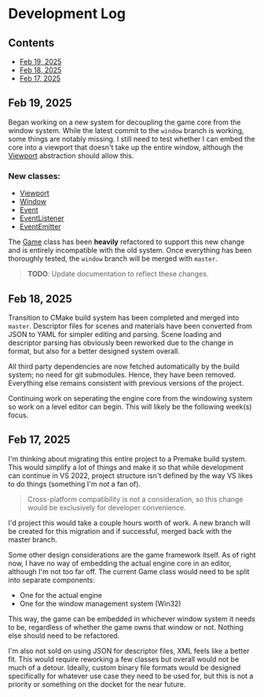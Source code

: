 # Development Log

## Contents

- [Feb 19, 2025](#feb-19-2025)
- [Feb 18, 2025](#feb-18-2025)
- [Feb 17, 2025](#feb-17-2025)

## Feb 19, 2025

Began working on a new system for decoupling the game core from the window system. While the latest
commit to the `window` branch
is working, some things are notably missing. I still need to test whether I can embed the
core into
a viewport that doesn't take up the entire window, although
the [Viewport](../Code/Engine/Viewport.hpp) abstraction should
allow this.

### New classes:

- [Viewport](../Code/Engine/Viewport.hpp)
- [Window](../Code/Engine/Window.hpp)
- [Event](../Code/Engine/Event.hpp)
- [EventListener](../Code/Engine/EventListener.hpp)
- [EventEmitter](../Code/Engine/EventEmitter.hpp)

The [Game](../Code/Engine/Game.hpp) class has been **heavily** refactored to support this
new change and is
entirely incompatible with the old system. Once everything has been thoroughly tested, the `window`
branch will be merged with `master`.

> **TODO**: Update documentation to reflect these changes.

## Feb 18, 2025

Transition to CMake build system has been completed and merged into `master`. Descriptor files for
scenes and materials have been converted from JSON to YAML for simpler editing and parsing. Scene
loading and descriptor parsing has obviously been reworked due to the change in format, but also for
a better designed system overall.

All third party dependencies are now fetched automatically by the build system; no need for git
submodules. Hence, they have been removed. Everything else remains consistent with previous versions
of the project.

Continuing work on seperating the engine core from the windowing system so work on a level editor
can begin. This will likely be the following week(s) focus.

## Feb 17, 2025

I'm thinking about migrating this entire project to a Premake build system. This would simplify a
lot of things and make it so that while development can continue in VS 2022, project structure isn't
defined by the way VS likes to do things (something I'm *not* a fan of).

> Cross-platform compatibility is not a consideration, so this change would be exclusively for
> developer convenience.

I'd project this would take a couple hours worth of work. A new branch will be created for this
migration and if successful, merged back with the master branch.

Some other design considerations are the game framework itself. As of right now, I have no way of
embedding the actual engine core in an editor, although I'm not too far off. The current Game class
would need to be split into separate components:

- One for the actual engine
- One for the window management system (Win32)

This way, the game can be embedded in whichever window system it needs to be, regardless of whether
the game owns that window or not. Nothing else should need to be refactored.

I'm also not sold on using JSON for descriptor files, XML feels like a better fit. This would
require reworking a few classes but overall would not be much of a detour. Ideally, custom binary
file formats would be designed specifically for whatever use case they need to be used for, but this
is not a priority or something on the docket for the near future.

